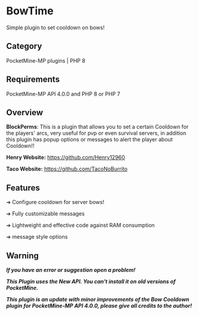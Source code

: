 

# BowTime
Simple plugin to set cooldown on bows!

## Category

PocketMine-MP plugins | PHP 8

## Requirements

PocketMine-MP API 4.0.0 and PHP 8 or PHP 7

## Overview

**BlockPerms**: This is a plugin that allows you to set a certain Cooldown for the players' arcs, very useful for pvp or even survival servers, in addition this plugin has popup options or messages to alert the player about Cooldown!!

**Henry Website:** https://github.com/Henry12960

**Taco Website:** https://github.com/TacoNoBurrito

## Features

➔ Configure cooldown for server bows!

➔ Fully customizable messages

➔ Lightweight and effective code against RAM consumption

➔ message style options

## Warning

***If you have an error or suggestion open a problem!***

***This Plugin uses the New API. You can't install it on old versions of PocketMine.***

***This plugin is an update with minor improvements of the Bow Cooldown plugin for PocketMine-MP API 4.0.0, please give all credits to the author!***
